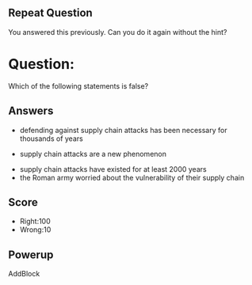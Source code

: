 ## Repeat Question
You answered this previously.
Can you do it again without the hint?

# Question:
Which of the following statements is false?

## Answers
- defending against supply chain attacks has been necessary for thousands of years
* supply chain attacks are a new phenomenon
- supply chain attacks have existed for at least 2000 years
- the Roman army worried about the vulnerability of their supply chain

## Score
- Right:100
- Wrong:10

## Powerup
AddBlock
